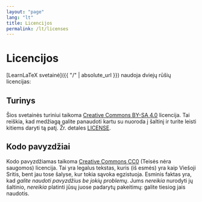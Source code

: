 ```yaml
---
layout: "page"
lang: "lt"
title: Licencijos
permalink: /lt/licenses
---
```


# Licencijos

[LearnLaTeX svetainė]({{ "/" | absolute_url }}) naudoja dviejų rūšių licencijas:

## Turinys

Šios svetainės turiniui taikoma 
[Creative Commons BY-SA 4.0](https://creativecommons.org/licenses/by-sa/4.0/) 
licencija.  Tai reiškia, kad medžiagą galite panaudoti kartu su nuoroda į
šaltinį ir turite leisti kitiems daryti tą patį. Žr. detales [LICENSE](../LICENSE).

## Kodo pavyzdžiai

Kodo pavyzdžiamas taikoma 
[Creative Commons CC0](https://creativecommons.org/share-your-work/public-domain/cc0/) 
(Teisės nėra saugomos) licencija.  Tai yra legalus tekstas, kuris (iš esmės)
yra kaip Viešoji Sritis, bent jau tose šalyse, kur tokia sąvoka
egzistuoja. Esminis faktas yra, kad _galite naudoti pavyzdžius be jokių
problemų_.  Jums _nereikia_ nurodyti jų šaltinio, _nereikia_ platinti jūsų
juose padarytų pakeitimų: galite tiesiog jais naudotis.

